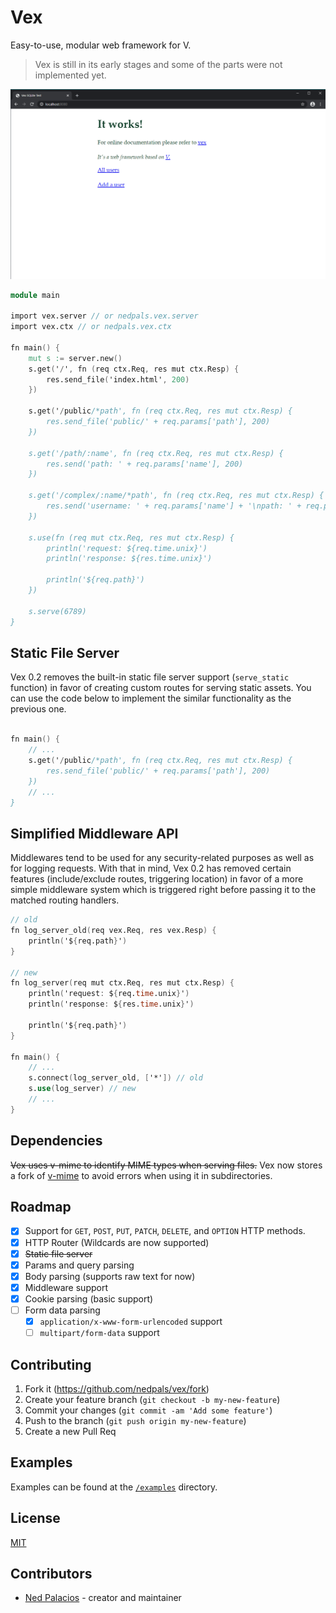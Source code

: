 # Vex
Easy-to-use, modular web framework for V.

> Vex is still in its early stages and some of the parts were not implemented yet.

![Example written on Vex](examples/example.png)

```v
module main

import vex.server // or nedpals.vex.server
import vex.ctx // or nedpals.vex.ctx

fn main() {
    mut s := server.new()
    s.get('/', fn (req ctx.Req, res mut ctx.Resp) {
        res.send_file('index.html', 200)
    })
    
    s.get('/public/*path', fn (req ctx.Req, res mut ctx.Resp) {
        res.send_file('public/' + req.params['path'], 200)
    })

    s.get('/path/:name', fn (req ctx.Req, res mut ctx.Resp) {
        res.send('path: ' + req.params['name'], 200)
    })

    s.get('/complex/:name/*path', fn (req ctx.Req, res mut ctx.Resp) {
        res.send('username: ' + req.params['name'] + '\npath: ' + req.params['path'], 200)
    })

    s.use(fn (req mut ctx.Req, res mut ctx.Resp) {
        println('request: ${req.time.unix}')
        println('response: ${res.time.unix}')

        println('${req.path}')
    })

    s.serve(6789)
}
```

## Static File Server
Vex 0.2 removes the built-in static file server support (`serve_static` function) in favor of creating custom routes for serving static assets. You can use the code below to implement the similar functionality as the previous one.

```v

fn main() {
    // ...
    s.get('/public/*path', fn (req ctx.Req, res mut ctx.Resp) {
        res.send_file('public/' + req.params['path'], 200)
    })
    // ...
}
```

## Simplified Middleware API
Middlewares tend to be used for any security-related purposes as well as for logging requests. With that in mind, Vex 0.2 has removed certain features (include/exclude routes, triggering location) in favor of a more simple middleware system which is triggered right before passing it to the matched routing handlers.

```v
// old
fn log_server_old(req vex.Req, res vex.Resp) {
    println('${req.path}')
}

// new
fn log_server(req mut ctx.Req, res mut ctx.Resp) {
    println('request: ${req.time.unix}')
    println('response: ${res.time.unix}')

    println('${req.path}')
}

fn main() {
    // ...
    s.connect(log_server_old, ['*']) // old
    s.use(log_server) // new
    // ...
}
```

## Dependencies
~~Vex uses v-mime to identify MIME types when serving files.~~
Vex now stores a fork of [v-mime](https://github.com/nedpals/v-mime) to avoid errors when using it in subdirectories.

## Roadmap
- [X] Support for `GET`, `POST`, `PUT`, `PATCH`, `DELETE`, and `OPTION` HTTP methods.
- [x] HTTP Router (Wildcards are now supported)
- [x] ~~Static file server~~
- [x] Params and query parsing
- [x] Body parsing (supports raw text for now)
- [x] Middleware support
- [x] Cookie parsing (basic support)
- [ ] Form data parsing
  - [x] `application/x-www-form-urlencoded` support
  - [ ] `multipart/form-data` support

## Contributing
1. Fork it (<https://github.com/nedpals/vex/fork>)
2. Create your feature branch (`git checkout -b my-new-feature`)
3. Commit your changes (`git commit -am 'Add some feature'`)
4. Push to the branch (`git push origin my-new-feature`)
5. Create a new Pull Req

## Examples
Examples can be found at the [`/examples`](/examples) directory.

## License
[MIT](LICENSE)

## Contributors

- [Ned Palacios](https://github.com/nedpals) - creator and maintainer
